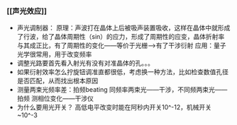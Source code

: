 ### [[声光效应]]
- 声光调制器：
  原理：声波打在晶体上后被吸声装置吸收，这样在晶体中就形成了行波，给了晶体周期性（sin）的应力，形成了周期性的应变，晶体折射率与其成正比，有了周期性的变化——等价于光栅-->有了干涉衍射
  应用：量子光学很常用，用于改变频率
- 调整光路要首先看入射光有没有对准晶体的孔。。。
- 如果衍射效率怎么拧旋钮调准直都很低，考虑换一种方法，比如检查数值孔径是否匹配，从而找出根本原因
- 测量两束光频率差：拍频beating
  同频率两束光——干涉，不同频两束光——拍频
  测相位变化——干涉仪
- 为什么要用光开关？
  高低电平改变时能在阿秒内开关10^-12，机械开关~10^-3